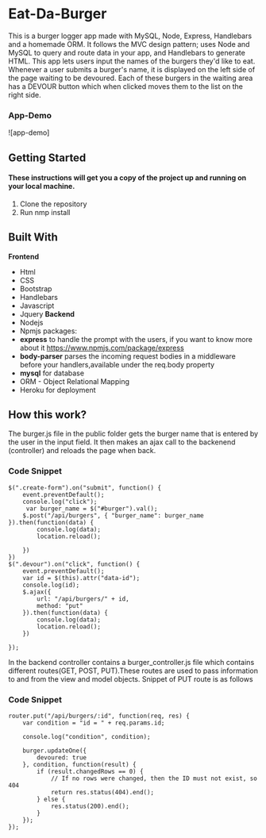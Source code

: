 # Eat-Da-Burger
This is a burger logger app made with MySQL, Node, Express, Handlebars and a homemade ORM. It follows the MVC design pattern; uses Node and MySQL to query and route data in your app, and Handlebars to generate HTML.
This app lets users input the names of the burgers they'd like to eat.
Whenever a user submits a burger's name, it is displayed on the left side of the page waiting to be devoured.
Each of these burgers in the waiting area has a DEVOUR button which when clicked moves them to the list on the right side.
### App-Demo
![app-demo]

## Getting Started
#### These instructions will get you a copy of the project up and running on your local machine.
1. Clone the repository
2. Run nmp install 


## Built With
**Frontend**
- Html
- CSS
- Bootstrap
- Handlebars
- Javascript
- Jquery
**Backend**
- Nodejs
- Npmjs packages: 
- **express** to handle the prompt with the users, if you want to know more about it https://www.npmjs.com/package/express
- **body-parser** parses the incoming request bodies in a middleware before your handlers,available under the req.body property
- **mysql** for database
- ORM - Object Relational Mapping
- Heroku for deployment
## How this work? 
The burger.js file in the public folder gets the burger name that is entered by the user in the input field. 
It then makes an ajax call to the backenend (controller) and reloads the page when back.

### Code Snippet

```
$(".create-form").on("submit", function() {
    event.preventDefault();
    console.log("click");
     var burger_name = $("#burger").val();
    $.post("/api/burgers", { "burger_name": burger_name }).then(function(data) {
        console.log(data);
        location.reload();

    })
})
$(".devour").on("click", function() {
    event.preventDefault();
    var id = $(this).attr("data-id");
    console.log(id);
    $.ajax({
        url: "/api/burgers/" + id,
        method: "put"
    }).then(function(data) {
        console.log(data);
        location.reload();
    })

});

```
In the backend controller contains a burger_controller.js file which contains different routes(GET, POST, PUT).These routes are used to pass information to and from the view and model objects. Snippet of PUT route is as follows
### Code Snippet

```
router.put("/api/burgers/:id", function(req, res) {
    var condition = "id = " + req.params.id;

    console.log("condition", condition);

    burger.updateOne({
        devoured: true
    }, condition, function(result) {
        if (result.changedRows == 0) {
            // If no rows were changed, then the ID must not exist, so 404
            return res.status(404).end();
        } else {
            res.status(200).end();
        }
    });
});

```
        




